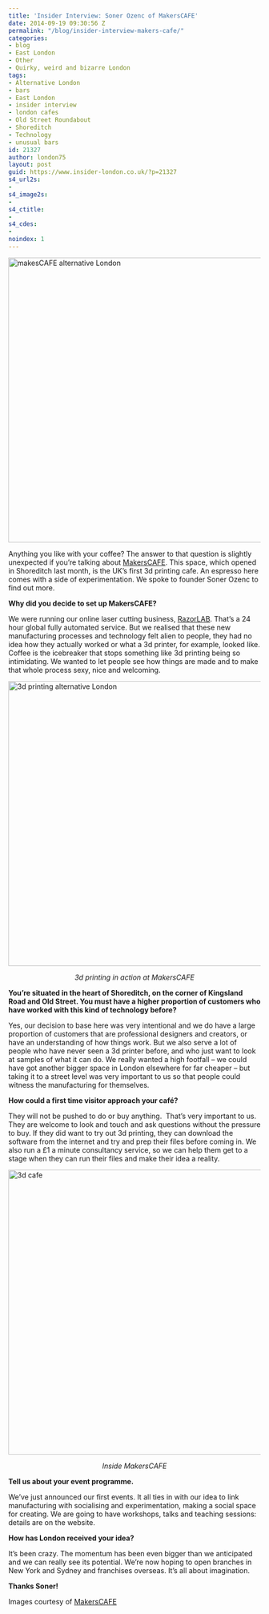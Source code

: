 ```yaml
---
title: 'Insider Interview: Soner Ozenc of MakersCAFE'
date: 2014-09-19 09:30:56 Z
permalink: "/blog/insider-interview-makers-cafe/"
categories:
- blog
- East London
- Other
- Quirky, weird and bizarre London
tags:
- Alternative London
- bars
- East London
- insider interview
- london cafes
- Old Street Roundabout
- Shoreditch
- Technology
- unusual bars
id: 21327
author: london75
layout: post
guid: https://www.insider-london.co.uk/?p=21327
s4_url2s:
- 
s4_image2s:
- 
s4_ctitle:
- 
s4_cdes:
- 
noindex: 1
---
```


[<img class="aligncenter wp-image-22150 size-full" src="/wp-content/uploads/2014/09/makersCAFE_mini.jpg" alt="makesCAFE alternative London" width="569" height="569" />](/wp-content/uploads/2014/09/makersCAFE_mini.jpg)

Anything you like with your coffee? The answer to that question is slightly unexpected if you&#8217;re talking about <a href="http://www.makerscafe.com/" target="_blank">MakersCAFE</a>. This space, which opened in Shoreditch last month, is the UK&#8217;s first 3d printing cafe. An espresso here comes with a side of experimentation. We spoke to founder Soner Ozenc to find out more.

**Why did you decide to set up MakersCAFE?**

We were running our online laser cutting business, <a href="http://www.razorlab.co.uk/" target="_blank">RazorLAB</a>. That’s a 24 hour global fully automated service. But we realised that these new manufacturing processes and technology felt alien to people, they had no idea how they actually worked or what a 3d printer, for example, looked like. Coffee is the icebreaker that stops something like 3d printing being so intimidating. We wanted to let people see how things are made and to make that whole process sexy, nice and welcoming.

[<img class="aligncenter wp-image-22151 size-full" src="/wp-content/uploads/2014/09/3d-mug-printing.jpg" alt="3d printing alternative London" width="569" height="569" />](/wp-content/uploads/2014/09/3d-mug-printing.jpg)

<p style="text-align: center;">
  <em>3d printing in action at MakersCAFE</em>
</p>

**You&#8217;re situated in the heart of Shoreditch, on the corner of Kingsland Road and Old Street. You must have a higher proportion of customers who have worked with this kind of technology before?**

Yes, our decision to base here was very intentional and we do have a large proportion of customers that are professional designers and creators, or have an understanding of how things work. But we also serve a lot of people who have never seen a 3d printer before, and who just want to look at samples of what it can do. We really wanted a high footfall – we could have got another bigger space in London elsewhere for far cheaper – but taking it to a street level was very important to us so that people could witness the manufacturing for themselves.

**How could a first time visitor approach your café?**

They will not be pushed to do or buy anything.  That’s very important to us. They are welcome to look and touch and ask questions without the pressure to buy. If they did want to try out 3d printing, they can download the software from the internet and try and prep their files before coming in. We also run a £1 a minute consultancy service, so we can help them get to a stage when they can run their files and make their idea a reality.

[<img class="aligncenter wp-image-22152 size-full" src="/wp-content/uploads/2014/09/3d-cafe-in-action.jpg" alt="3d cafe" width="569" height="569" />](/wp-content/uploads/2014/09/3d-cafe-in-action.jpg)

<p style="text-align: center;">
  <em>Inside MakersCAFE</em>
</p>

**Tell us about your event programme.**

We’ve just announced our first events. It all ties in with our idea to link manufacturing with socialising and experimentation, making a social space for creating. We are going to have workshops, talks and teaching sessions: details are on the website.

**How has London received your idea?**

It’s been crazy. The momentum has been even bigger than we anticipated and we can really see its potential. We’re now hoping to open branches in New York and Sydney and franchises overseas. It’s all about imagination.

**Thanks Soner!**

Images courtesy of <a href="https://www.facebook.com/MakersCafeLondon/photos/pb.541511415975584.-2207520000.1411111665./590179397775452/?type=3&theater" target="_blank">MakersCAFE</a>
